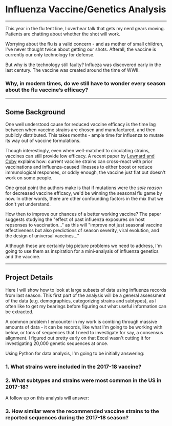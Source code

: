 # Influenza Vaccine/Genetics Analysis

---

This year in the flu tent line, I overhear talk that gets my nerd gears moving. Patients are chatting about whether the shot will work. 

Worrying about the flu is a valid concern - and as mother of small children, I've never thought twice about getting our shots. Afterall, the vaccine is currently our only technology for defense.

But why is the technology still faulty? Influeza was discovered early in the last century. The vaccine was created around the time of WWII.

### **Why, in modern times, do we still have to wonder every season about the flu vaccine’s efficacy?**

---

## Some Background

One well understood cause for reduced vaccine efficacy is the time lag between when vaccine strains are chosen and manufactured, and then publicly distributed. This takes months - ample time for influenza to mutate its way out of vaccine formulations. 

Though interestingly, even when well-matched to circulating strains, vaccines can still provide low efficacy. A recent paper by [Lewnard and Coby](https://www.ncbi.nlm.nih.gov/pmc/articles/PMC6027411/) explains how: current vaccine strains can cross-react with prior vaccinations and influenza-caused illnesses to either boost or reduce immunological responses, or oddly enough,  the vaccine just flat out doesn't work on some people. 

One great point the authors make is that if mutations were the *sole reason* for decreased vaccine efficacy, we'd be winning the seasonal flu game by now. In other words, there are other confounding factors in the mix that we don't yet understand. 

How then to improve our chances of a better working vaccine? The paper suggests studying the "effect of past influenza exposures on host repsonses to vaccination..." as this will "improve not just seasonal vaccine effectiveness but also predictions of season severity, viral evolution, and the design of universal vaccines..." 

Although these are certainly big picture problems we need to address, I'm going to use them as inspiration for a mini-analysis of influenza genetics and the vaccine.

---

## Project Details

Here I will show how to look at large subsets of data using influenza records from last season. This first part of the analysis will be a general assessment of the data (e.g. demographics, categorizing strains and subtypes), as I often like to get my bearings before figuring out what useful information can be extracted.

A common problem I encounter in my work is combing through massive amounts of data - it can be records, like what I'm going to be working with below, or tons of sequences that I need to investigate for say, a consensus alignment. I figured out pretty early on that Excel wasn't cutting it for investigating 20,000 genetic sequences at once. 

Using Python for data analysis, I'm going to be initially answering:

   ### 1. What strains were included in the 2017-18 vaccine?
   ### 2. What subtypes and strains were most common in the US in 2017-18?
   
A follow up on this analysis will answer: 

   ### 3. How similar were the recommended vaccine strains to the reported sequences during the 2017-18 season?
   
